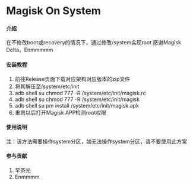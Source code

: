 # Magisk On System

#### 介绍
在不修改boot或recovery的情况下，通过修改/system实现root
感谢Magisk Delta，Enmmmmm

#### 安装教程

1.  前往Release页面下载对应架构对应版本的zip文件
2.  将其解压至/system/etc/init
3.  adb shell su chmod 777 -R /system/etc/init/magisk.rc
4.  adb shell su chmod 777 -R /system/etc/init/magisk
5.  adb shell su pm install /system/etc/init/magisk.apk
6.  重启以后打开Magisk APP检测root权限

#### 使用说明

注：该方法需要操作system分区，如无法操作system分区，请不要使用此方案

#### 参与贡献

1. 早茶光
2. Enmmmm
